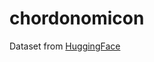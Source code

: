 # chordonomicon  

Dataset from [HuggingFace](https://huggingface.co/datasets/ailsntua/Chordonomicon)